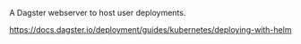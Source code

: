 A Dagster webserver to host user deployments.

https://docs.dagster.io/deployment/guides/kubernetes/deploying-with-helm
